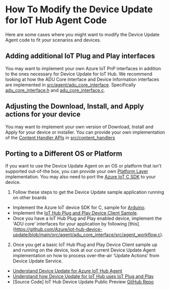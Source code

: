 # How To Modify the Device Update for IoT Hub Agent Code

Here are some cases where you might want to modify the Device Update Agent code to fit your scenarios and devices.

## Adding additional IoT Plug and Play interfaces

You may want to implement your own Azure IoT PnP interfaces in addition to the
ones necessary for Device Update for IoT Hub.  We recommend looking at how the ADU Core Interface and Device Information interfaces are implemented in
[src/agent/adu_core_interface](../../src/agent/adu_core_interface). Specifically
[adu_core_interface.h](../../src/agent/adu_core_interface/inc/aduc/adu_core_interface.h)
and
[adu_core_interface.c](../../src/agent/adu_core_interface/src/adu_core_interface.c).

## Adjusting the Download, Install, and Apply actions for your device

You may want to implement your own version of Download, Install and Apply for
your device or installer. You can provide your own implementation of the
[Content Handler APIs](../../src/content_handlers/inc/aduc/content_handler.hpp)
in [src/content_handlers](../../src/content_handlers)

## Porting to a Different OS or Platform

If you want to use the Device Update Agent on an OS or platform that isn't supported out-of-the box, you can provide your own [Platform Layer](../../src/platform_layers) implementation. You may also need to port the [Azure IoT C SDK](https://github.com/Azure/azure-c-shared-utility/blob/master/devdoc/porting_guide.md) to your device.

1. Follow these steps to get the Device Update sample application running on other boards 
* Implement the Azure IoT device SDK for C, sample for [Arduino](https://github.com/Azure/azure-iot-sdk-c/blob/master/iothub_client/readme.md#arduino).
* Implement the [IoT Hub Plug and Play Device Client Sample](https://github.com/Azure/azure-iot-sdk-c/tree/master/iothub_client/samples/pnp).
* Once you have a IoT Hub Plug and Play enabled device, implement the 'ADU core' interfaces for your application by following [this].(https://github.com/Azure/iot-hub-device-update/blob/main/src/agent/adu_core_interface/src/agent_workflow.c).

2. Once you get a basic IoT Hub Plug and Play Device Client sample up and running on the device, look at our current Device Update Agent implementation on how to process over-the-air ‘Update Actions’ from Device Update Service.  
* [Understand Device Update for Azure IoT Hub Agent](https://docs.microsoft.com/en-us/azure/iot-hub-device-update/device-update-agent-overview)
* [Understand how Device Update for IoT Hub uses IoT Plug and Play](https://docs.microsoft.com/en-us/azure/iot-hub-device-update/device-update-plug-and-play)
* [Source Code] IoT Hub Device Update Public Preview [GitHub Repo](https://github.com/azure/iot-hub-device-update)

